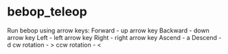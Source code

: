 # bebop_teleop
Run bebop using arrow keys:
Forward - up arrow key
Backward - down arrow key
Left - left arrow key
Right - right arrow key
Ascend - a
Descend - d
cw rotation - >
ccw rotation - <
